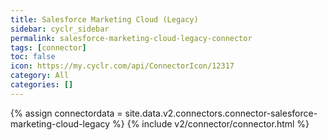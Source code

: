 ```yaml
---
title: Salesforce Marketing Cloud (Legacy)
sidebar: cyclr_sidebar
permalink: salesforce-marketing-cloud-legacy-connector
tags: [connector]
toc: false
icon: https://my.cyclr.com/api/ConnectorIcon/12317
category: All
categories: []
---
```

{% assign connectordata = site.data.v2.connectors.connector-salesforce-marketing-cloud-legacy %}
{% include v2/connector/connector.html %}	